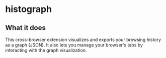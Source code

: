 # histograph

## What it does

This cross-browser extension visualizes and exports your browsing history as a graph (JSON). It also lets you manage your browser's tabs by interacting with the graph visualization.